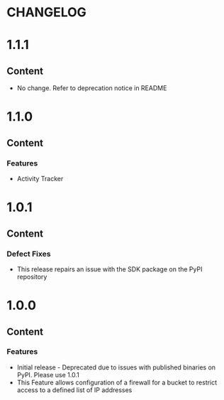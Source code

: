 # CHANGELOG

# 1.1.1
## Content
* No change. Refer to deprecation notice in README

# 1.1.0
## Content
### Features
* Activity Tracker

# 1.0.1
## Content
### Defect Fixes
* This release repairs an issue with the SDK package on the PyPI repository

# 1.0.0
## Content
### Features
* Initial release - Deprecated due to issues with published binaries on PyPI. Please use 1.0.1
* This Feature allows configuration of a firewall for a bucket to restrict access to a defined list of IP addresses